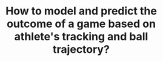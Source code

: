 ---
id: question-12
title: How to model and predict the outcome of a game based on athlete's
  tracking and ball trajectory?
theme: sports science
theme-sub-category: computer vision
application: track and predict players and balls trajectory
task-solver-1: predict performance
empty: recognise events or actions from computer vision
data-question-type: descriptive
continuous-count: continuous_count
image-or-video: image or video
expert-1: Paul Wu
expert-2: Simon Denman
reference: https://www.degruyter.com/document/doi/10.1515/jqas-2019-0056/html
---